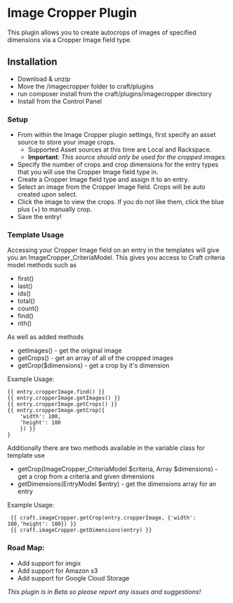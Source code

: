 # Image Cropper Plugin

This plugin allows you to create autocrops of images of specified dimensions via a Cropper Image field type.

## Installation

* Download & unzip
* Move the /imagecropper folder to craft/plugins
* run composer install from the craft/plugins/imagecropper directory
* Install from the Control Panel

### Setup

* From within the Image Cropper plugin settings, first specify an asset source to store your image crops.
  * Supported Asset sources at this time are Local and Rackspace.
  * **Important**: _This source should only be used for the cropped images._
* Specify the number of crops and crop dimensions for the entry types that you will use the Cropper Image field type in.
* Create a Cropper Image field type and assign it to an entry.
* Select an image from the Cropper Image field. Crops will be auto created upon select.
* Click the image to view the crops. If you do not like them, click the blue plus (+) to manually crop.
* Save the entry!

### Template Usage

Accessing your Cropper Image field on an entry in the templates will give you an ImageCropper_CriteriaModel. This gives you access to Craft criteria model methods such as

* first()
* last()
* ids()
* total()
* count()
* find()
* nth()

As well as added methods

* getImages() - get the original image
* getCrops() - get an array of all of the cropped images
* getCrop($dimensions) - get a crop by it's dimension

Example Usage:

```
{{ entry.cropperImage.find() }}
{{ entry.cropperImage.getImages() }}
{{ entry.cropperImage.getCrops() }}
{{ entry.cropperImage.getCrop({
    'width': 100,
    'height': 100
    }) }}
}
```

Additionally there are two methods available in the variable class for template use

* getCrop(ImageCropper_CriteriaModel $criteria, Array $dimensions) - get a crop from a criteria and given dimensions
* getDimensions(EntryModel $entry) - get the dimensions array for an entry

Example Usage:

```
 {{ craft.imageCropper.getCrop(entry.cropperImage, {'width': 100,'height': 100}) }}
 {{ craft.imageCropper.getDimensions(entry) }}
```


### Road Map:

* Add support for imgix
* Add support for Amazon s3
* Add support for Google Cloud Storage


_This plugin is in Beta so please report any issues and suggestions!_